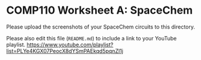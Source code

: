 # COMP110 Worksheet A: SpaceChem

Please upload the screenshots of your SpaceChem circuits to this directory.

Please also edit this file (`README.md`) to include a link to your YouTube playlist.
https://www.youtube.com/playlist?list=PLYe4KGX07PeocX8dYSmPAEkqd5pqnZl1j

